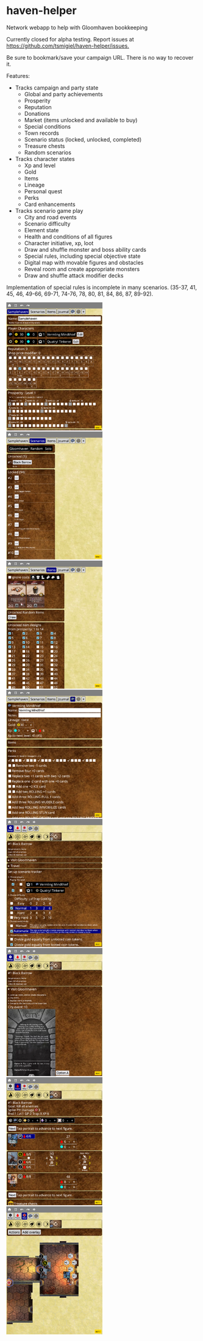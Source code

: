 # haven-helper
Network webapp to help with Gloomhaven bookkeeping

<p>
  Currently closed for alpha testing. Report issues at
  <a href="https://github.com/tsmigiel/haven-helper/issues">
    https://github.com/tsmigiel/haven-helper/issues.
  </a>
</p>

<p>
  Be sure to bookmark/save your campaign URL. There is no way to recover
  it.
</p>
<p>Features:</p>
<ul>
  <li>
    Tracks campaign and party state
    <ul>
      <li>Global and party achievements</li>
      <li>Prosperity</li>
      <li>Reputation</li>
      <li>Donations</li>
      <li>Market (items unlocked and available to buy)</li>
      <li>Special conditions</li>
      <li>Town records</li>
      <li>Scenario status (locked, unlocked, completed)</li>
      <li>Treasure chests</li>
      <li>Random scenarios</li>
    </ul>
  </li>

  <li>
    Tracks character states
    <ul>
      <li>Xp and level</li>
      <li>Gold</li>
      <li>Items</li>
      <li>Lineage</li>
      <li>Personal quest</li>
      <li>Perks</li>
      <li>Card enhancements</li>
    </ul>
  </li>

  <li>
    Tracks scenario game play
    <ul>
      <li>City and road events</li>
      <li>Scenario difficulty</li>
      <li>Element state</li>
      <li>Health and conditions of all figures</li>
      <li>Character initiative, xp, loot</li>
      <li>Draw and shuffle monster and boss ability cards</li>
      <li>Special rules, including special objective state</li>
      <li>Digital map with movable figures and obstacles</li>
      <li>Reveal room and create appropriate monsters</li>
      <li>Draw and shuffle attack modifier decks</li>
    </ul>
  </li>
</ul>

<p>
  Implementation of special rules is incomplete in many scenarios.
  (35-37, 41, 45, 46, 49-66, 69-71, 74-76, 78, 80, 81, 84, 86, 87,
  89-92).
</p>

<img src="/campaign_tab.png" alt="campaign tab" title="campaign tab" width="50%"/>
<img src="/scenario_tab.png" alt="scenario tab" title="scenario tab" width="50%"/>
<img src="/items_tab.png" alt="items tab" title="items tab" width="50%"/>
<img src="/character_tab.png" alt="character tab" title="character tab" width="50%"/>
<img src="/play_setup.png" alt="play setup" title="play setup" width="50%"/>
<img src="/city_event.png" alt="city event" title="city event" width="50%"/>
<img src="/play_tracker.png" alt="play tracker" title="play tracker" width="50%"/>
<img src="/play_map.png" alt="play map" title="play map" width="50%"/>
